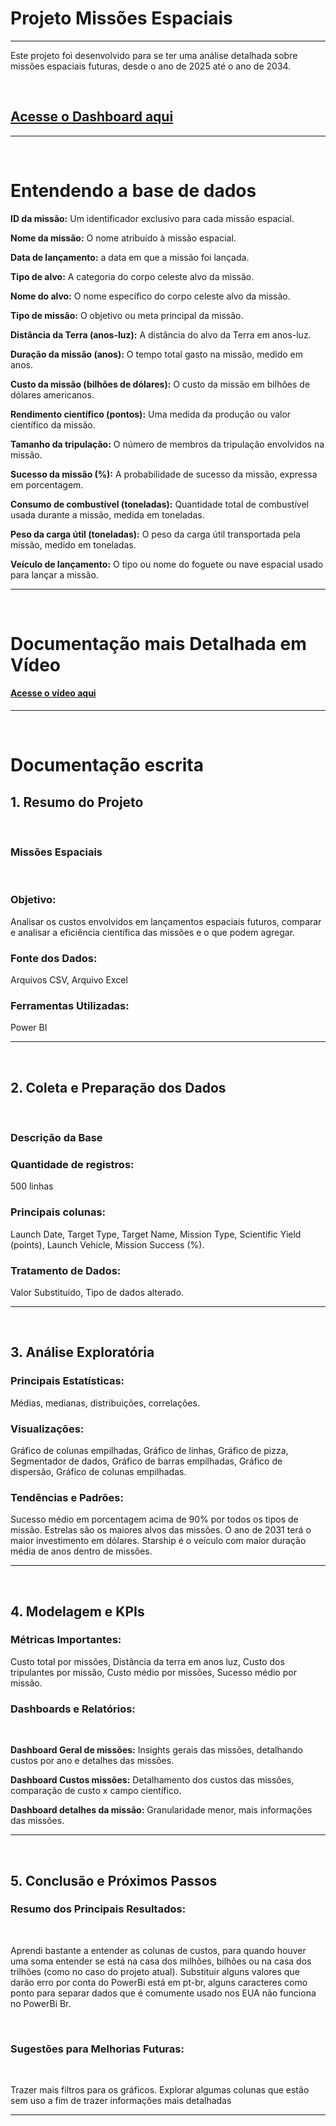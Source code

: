 <h1>Projeto Missões Espaciais</h1>
<hr>

Este projeto foi desenvolvido para se ter uma análise detalhada sobre missões espaciais futuras, desde o ano de 2025 até o ano de 2034.

<br>

<h2><a href="https://app.powerbi.com/groups/me/reports/27acfc39-f86e-4a66-b855-71c9f072f14e/195511f0933a793e56d0?experience=power-bi">Acesse o Dashboard aqui</a></h2>

<hr>
<br>

<h1>Entendendo a base de dados</h1>

<b>ID da missão:</b> Um identificador exclusivo para cada missão espacial.

<b>Nome da missão:</b> O nome atribuído à missão espacial.

<b>Data de lançamento:</b> a data em que a missão foi lançada.

<b>Tipo de alvo:</b> A categoria do corpo celeste alvo da missão.

<b>Nome do alvo:</b> O nome específico do corpo celeste alvo da missão.

<b>Tipo de missão:</b> O objetivo ou meta principal da missão.

<b>Distância da Terra (anos-luz):</b> A distância do alvo da Terra em anos-luz.

<b>Duração da missão (anos):</b> O tempo total gasto na missão, medido em anos.

<b>Custo da missão (bilhões de dólares):</b> O custo da missão em bilhões de dólares americanos.

<b>Rendimento científico (pontos):</b> Uma medida da produção ou valor científico da missão.

<b>Tamanho da tripulação:</b> O número de membros da tripulação envolvidos na missão.

<b>Sucesso da missão (%):</b> A probabilidade de sucesso da missão, expressa em porcentagem.

<b>Consumo de combustível (toneladas):</b> Quantidade total de combustível usada durante a missão, medida em toneladas.

<b>Peso da carga útil (toneladas):</b> O peso da carga útil transportada pela missão, medido em toneladas.

<b>Veículo de lançamento:</b> O tipo ou nome do foguete ou nave espacial usado para lançar a missão.

<hr>
<br>

<h1>Documentação mais Detalhada em Vídeo</h1>
<h4><a href="https://www.youtube.com/watch?v=5DUUGMAHTDo&list=PL32Jw9MJZGxU7ZPl_HRPCE8jHXt1KDL5g&index=5&ab_channel=MateusFran%C3%A7a-AnalistadeBi">Acesse o vídeo aqui</a></h4>

<hr>
<br>

<h1>Documentação escrita</h1>


<h2>1. Resumo do Projeto</h2>

<br>

<h3><b>Missões Espaciais</h3></b>
<br>

<h3><b>Objetivo:</b></h3>
Analisar os custos envolvidos em lançamentos espaciais futuros, comparar e analisar a eficiência científica das missões e o que podem agregar.

<br>

<h3><b>Fonte dos Dados:</b></h3> 
Arquivos CSV, Arquivo Excel

<br>

<h3><b>Ferramentas Utilizadas:</b></h3> 
Power BI

<hr>
<br>

<h2>2. Coleta e Preparação dos Dados</h2>

<br>

<h3><b>Descrição da Base</b></h3>

<h3><b>Quantidade de registros:</b></h3> 
500 linhas

<br>

<h3><b>Principais colunas:</b></h3> 
Launch Date, Target Type, Target Name, Mission Type, Scientific Yield (points), Launch Vehicle, Mission Success (%).

<br>

<h3><b>Tratamento de Dados:</b></h3>
Valor Substituído, Tipo de dados alterado.

<hr>
<br>

<h2>3. Análise Exploratória</h2>

<h3><b>Principais Estatísticas:</b></h3>
Médias, medianas, distribuições, correlações.

<br>

<h3><b>Visualizações:</h3></b>
Gráfico de colunas empilhadas, Gráfico de linhas, Gráfico de pizza, Segmentador de dados, Gráfico de barras empilhadas, Gráfico de dispersão, Gráfico de colunas empilhadas.

<br>
  
<h3><b>Tendências e Padrões:</b></h3>
Sucesso médio em porcentagem acima de 90% por todos os tipos de missão.
Estrelas são os maiores alvos das missões.
O ano de 2031 terá o maior investimento em dólares.
Starship é o veículo com maior duração média de anos dentro de missões.

<hr>
<br>

<h2>4. Modelagem e KPIs</h2>

<h3><b>Métricas Importantes:</h3></b>
Custo total por missões, Distância da terra em anos luz, Custo dos tripulantes por missão, Custo médio por missões, Sucesso médio por missão.

<br>  
  
<h3><b>Dashboards e Relatórios:</b></h3>

<br>

<b>Dashboard Geral de missões:</b> Insights gerais das missões, detalhando custos por ano e detalhes das missões.

<b>Dashboard Custos missões:</b> Detalhamento dos custos das missões, comparação de custo x campo científico.

<b>Dashboard detalhes da missão:</b> Granularidade menor, mais informações das missões.

<hr>
<br>


<h2>5. Conclusão e Próximos Passos</h2>

<h3><b>Resumo dos Principais Resultados:</b></h3>

<br>

Aprendi bastante a entender as colunas de custos, para quando houver uma soma entender se está na casa dos milhões, bilhões ou na casa dos trilhões (como no caso do projeto atual).
Substituir alguns valores que darão erro por conta do PowerBi está em pt-br, alguns caracteres como ponto para separar dados que é comumente usado nos EUA não funciona no PowerBi Br.

<br>

<h3><b>Sugestões para Melhorias Futuras:</b></h3>

<br>

Trazer mais filtros para os gráficos.
Explorar algumas colunas que estão sem uso a fim de trazer informações mais detalhadas

<hr>
<br>



